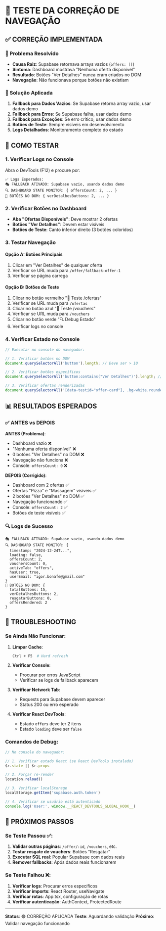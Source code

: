# 🧪 TESTE DA CORREÇÃO DE NAVEGAÇÃO

## ✅ CORREÇÃO IMPLEMENTADA

### 🎯 Problema Resolvido
- **Causa Raiz**: Supabase retornava arrays vazios (`offers: []`)
- **Sintoma**: Dashboard mostrava "Nenhuma oferta disponível"
- **Resultado**: Botões "Ver Detalhes" nunca eram criados no DOM
- **Navegação**: Não funcionava porque botões não existiam

### 🔧 Solução Aplicada
1. **Fallback para Dados Vazios**: Se Supabase retorna array vazio, usar dados demo
2. **Fallback para Erros**: Se Supabase falha, usar dados demo
3. **Fallback para Exceções**: Se erro crítico, usar dados demo
4. **Botões de Teste**: Sempre visíveis em desenvolvimento
5. **Logs Detalhados**: Monitoramento completo do estado

## 🧪 COMO TESTAR

### 1. Verificar Logs no Console
Abra o DevTools (F12) e procure por:

```
✅ Logs Esperados:
🎭 FALLBACK ATIVADO: Supabase vazio, usando dados demo
🔍 DASHBOARD STATE MONITOR: { offersCount: 2, ... }
🔘 BOTÕES NO DOM: { verDetalhesButtons: 2, ... }
```

### 2. Verificar Botões no Dashboard
- **Aba "Ofertas Disponíveis"**: Deve mostrar 2 ofertas
- **Botões "Ver Detalhes"**: Devem estar visíveis
- **Botões de Teste**: Canto inferior direito (3 botões coloridos)

### 3. Testar Navegação

#### Opção A: Botões Principais
1. Clicar em "Ver Detalhes" de qualquer oferta
2. Verificar se URL muda para `/offer/fallback-offer-1`
3. Verificar se página carrega

#### Opção B: Botões de Teste
1. Clicar no botão vermelho "🧪 Teste /ofertas"
2. Verificar se URL muda para `/ofertas`
3. Clicar no botão azul "🧪 Teste /vouchers"
4. Verificar se URL muda para `/vouchers`
5. Clicar no botão verde "🔍 Debug Estado"
6. Verificar logs no console

### 4. Verificar Estado no Console

```javascript
// Executar no console do navegador:

// 1. Verificar botões no DOM
document.querySelectorAll('button').length; // Deve ser > 10

// 2. Verificar botões específicos
document.querySelectorAll('button:contains("Ver Detalhes")').length; // Deve ser > 0

// 3. Verificar ofertas renderizadas
document.querySelectorAll('[data-testid="offer-card"], .bg-white.rounded-lg.shadow-md').length;
```

## 📊 RESULTADOS ESPERADOS

### ✅ ANTES vs DEPOIS

**ANTES (Problema)**:
- Dashboard vazio ❌
- "Nenhuma oferta disponível" ❌
- 0 botões "Ver Detalhes" no DOM ❌
- Navegação não funciona ❌
- Console: `offersCount: 0` ❌

**DEPOIS (Corrigido)**:
- Dashboard com 2 ofertas ✅
- Ofertas "Pizza" e "Massagem" visíveis ✅
- 2 botões "Ver Detalhes" no DOM ✅
- Navegação funcionando ✅
- Console: `offersCount: 2` ✅
- Botões de teste visíveis ✅

### 🔍 Logs de Sucesso

```
🎭 FALLBACK ATIVADO: Supabase vazio, usando dados demo
🔍 DASHBOARD STATE MONITOR: {
  timestamp: "2024-12-24T...",
  loading: false,
  offersCount: 2,
  vouchersCount: 0,
  activeTab: "offers",
  hasUser: true,
  userEmail: "igor.bonafe@gmail.com"
}
🔘 BOTÕES NO DOM: {
  totalButtons: 15,
  verDetalhesButtons: 2,
  resgatarButtons: 0,
  offersRendered: 2
}
```

## 🚨 TROUBLESHOOTING

### Se Ainda Não Funcionar:

1. **Limpar Cache**:
   ```bash
   Ctrl + F5  # Hard refresh
   ```

2. **Verificar Console**:
   - Procurar por erros JavaScript
   - Verificar se logs de fallback aparecem

3. **Verificar Network Tab**:
   - Requests para Supabase devem aparecer
   - Status 200 ou erro esperado

4. **Verificar React DevTools**:
   - Estado `offers` deve ter 2 itens
   - Estado `loading` deve ser `false`

### Comandos de Debug:

```javascript
// No console do navegador:

// 1. Verificar estado React (se React DevTools instalado)
$r.state || $r.props

// 2. Forçar re-render
location.reload()

// 3. Verificar localStorage
localStorage.getItem('supabase.auth.token')

// 4. Verificar se usuário está autenticado
console.log('User:', window.__REACT_DEVTOOLS_GLOBAL_HOOK__)
```

## 🎯 PRÓXIMOS PASSOS

### Se Teste Passou ✅:
1. **Validar outras páginas**: `/offer/:id`, `/vouchers`, etc.
2. **Testar resgate de vouchers**: Botões "Resgatar"
3. **Executar SQL real**: Popular Supabase com dados reais
4. **Remover fallbacks**: Após dados reais funcionarem

### Se Teste Falhou ❌:
1. **Verificar logs**: Procurar erros específicos
2. **Verificar imports**: React Router, useNavigate
3. **Verificar rotas**: App.tsx, configuração de rotas
4. **Verificar autenticação**: AuthContext, ProtectedRoute

---

**Status**: 🟢 CORREÇÃO APLICADA
**Teste**: Aguardando validação
**Próximo**: Validar navegação funcionando
